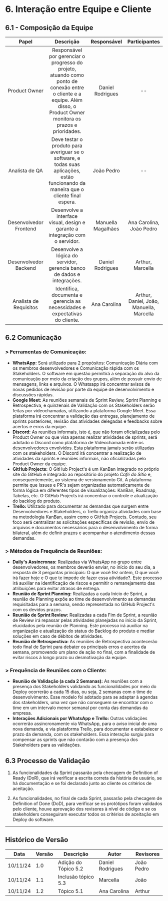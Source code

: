 # 6. Interação entre Equipe e Cliente

## 6.1 - Composição da Equipe

| Papel     | Descrição      | Responsável       | Participantes       |
|:--------------:|:--------------:|:--------------:|:--------------:|
| Product Owner  | Responsável por gerenciar o progresso do projeto, atuando como ponto de conexão entre o cliente e a equipe. Além disso, o Product Owner monitora os prazos e prioridades.   | Daniel Rodrigues  |  --   |
| Analista de QA  | Deve testar o produto para averiguar se o software, e todas suas aplicações, estão funcionando da maneira que o cliente final espera.   | João Pedro    | --    |
| Desenvolvedor Frontend  | Desenvolve a interface visual, design e garante a integração com o servidor.   | Manuella Magalhães    | Ana Carolina, João Pedro    |
| Desenvolvedor Backend  | Desenvolve a lógica do servidor, gerencia banco de dados e integrações.   | Daniel Rodrigues    | Arthur, Marcella    |
| Analista de Requisitos |  Identifica, documenta e gerencia as necessidades e expectativas do cliente. | Ana Carolina | Arthur, Daniel, João, Manuella, Marcella |

## 6.2 Comunicação

### > Ferramentas de Comunicação:

- **WhatsApp:** Será utilizado para 2 propósitos: Comunicação Diária com os membros desenvolvedores e Comunicação rápida com os Stakeholders. O software em questão permitirá a separação do alvo da comunicação por meio da criação dos grupos, além de possuir envio de mensagens, links e arquivos. O Whatsapp irá concentrar avisos de novas pedidos de revisão por parte da equipe de desenvolvimento e discussões rápidas. 
- **Google Meet:** As reuniões semanais de Sprint Review, Sprint Planning e Retrospectiva, e quinzenais de Validação com os Stakeholders serão feitas por vídeochamadas, utilizando a plataforma Google Meet. Essa plataforma irá concentrar a validação das entregas, planejamento de sprints posteriores, revisão das atividades delegadas e feedbacks sobre acertos e erros da equipe. 
- **Discord:** As reuniões informais, isto é, que não foram oficializadas pelo Product Owner ou que visa apenas realizar atividades de sprints, será adotado o Discord como plataforma de Videochamada entre os desenvolvedores envolvidos. Esta plataforma jamais serão utilizadas com os stakeholders. O Discord irá concentrar a realização de atividades da sprints e reuniões informais, não oficializadas pelo Product Owner da equipe.
- **GitHub Projects:** O GitHub Project's é um KanBan integrado no próprio site do GitHub e integrado ao repositório do projeto _Café do Sítio_ e, consequentemente, ao sistema de versionamento Git. A plataforma permite que Issues e PR's sejam organizadas automaticamente de forma lógica em diferentes tipos de visualizações: KanBan, Roadmap, Tabelas, etc. O GitHub Projects irá concentrar o controle e atualização do backlog do produto.
- **Trello:** Utilizado para documentar as demandas que surgem entre Desenvolvedores e Stakeholders, o Trello organiza atividades com base na metodologia KanBan, assim como o GitHub Projects. Contudo, seu foco será centralizar as solicitações específicas de revisão, envio de arquivos e documentos necessários para o desenvolvimento de forma bilateral, além de definir prazos e acompanhar o atendimento dessas demandas.

### > Métodos de Frequência de Reuniões:

- **Daily's Assíncronas:** Realizadas via WhatsApp no grupo entre desenvolvedores, os membros deverão enviar, no início do seu dia, a resposta de 3 perguntas principais: O que você fez ontem, O que você irá fazer hoje e O que te impede de fazer essa atividade?. Este processo irá auxiliar na identificação de riscos e permitir o remanejamento das atribuições para evitar atrasos de entrega.
- **Reunião de Sprint Planning:** Realizadas a cada Início de Sprint, a reunião de Planning expõe ao time de desenvolvimento as demandas requisitadas para a semana, sendo representada no GitHub Project's com os devidos prazos.
- **Reunião de Sprint Review:** Realizadas a cada Fim de Sprint, a reunião de Review irá repassar pelas atividades planejadas no início da Sprint, elucidados pela reunião de Planning. Este processo irá auxiliar na organização e atualização do status do Backlog do produto e mediar soluções em caso de débitos de atividades.
- **Reunião de Retrospectiva:** As reuniões de Retrospectiva acontecerão todo final de Sprint para debater os principais erros e acertos da semana, promovendo um plano de ação no final, com a finalidade de evitar riscos à longo prazo ou desmotivação da equipe.

### > Frequência de Reuniões com o Cliente:

- **Reunião de Validação (a cada 2 Semanas):** As reuniões com a presença dos Stakeholders validando as funcionalidades por meio do Deploy ocorrerão a cada 15 dias, ou seja, 2 semanas com o time de desenvolvimento. Esse modelo foi adotado para se adaptar à agendas dos stakeholders, uma vez que não conseguem se encontrar com o time em um intervalo menor semanal por conta das demandas da empresa.
- **Interações Adicionais por WhatsApp e Trello:**  Outras validações ocorrerão assincronamente via WhatsApp, para o aviso inicial de uma nova demanda, e via plataforma Trello, para documentar e estabelecer o prazo da demanda, com os stakeholders. Essa interação surgiu para compensar as sprints que não contarão com a presença dos Stakeholders para as validações.

## 6.3 Processo de Validação

1. As funcionalidades da Sprint passarão pela checagem de Definition of Ready (DoR), que irá verificar a escrita correta da história de usuário, se há documentação e se foi declarado junto ao cliente os critérios de aceitação.

2. As funcionalidades, no final de cada Sprint, passarão pela checagem de Definition of Done (DoD), para verificar se os protótipos foram validados pelo cliente, houve aprovação dos revisores à nível de código e se os stakeholders conseguiram executar todos os critérios de aceitação em Deploy do software.

---
## Histórico de Versão
Data     | Versão | Descrição           | Autor    | Revisores 
-------- | ------ | ------------------- | -------- | ---------
10/11/24 | 1.0 | Adição do Tópico 5.2 | Daniel Rodrigues | João Pedro
10/11/24 | 1.1 | Inclusão tópico 5.3  | Marcella         | João
10/11/24 | 1.2 | Tópico 5.1           | Ana Carolina     | Arthur
